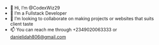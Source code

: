 - 👋 Hi, I’m @CodexWiz29
- 👀 I’m a Fullstack Developer
- 💞️ I’m looking to collaborate on making projects or websites that suits client taste
- 📫 You can reach me through +2349020063333 or danielidah806@gmail.com

<!---
CodexWiz29/CodexWiz29 is a ✨ special ✨ repository because its `README.md` (this file) appears on your GitHub profile.
You can click the Preview link to take a look at your changes.
--->
